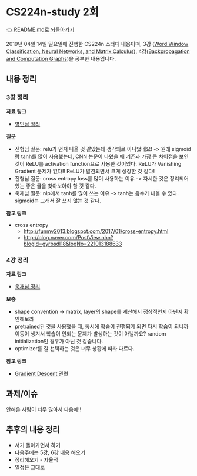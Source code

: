 # CS224n-study 2회

[👈 README.md로 되돌아가기](../README.md)

2019년 04일 14일 일요일에 진행한 CS224n 스터디 내용이며, 3강 ([Word Window Classification, Neural Networks, and Matrix Calculus](http://web.stanford.edu/class/cs224n/slides/cs224n-2019-lecture03-neuralnets.pdf)), 4강([Backpropagation and Computation Graphs](http://web.stanford.edu/class/cs224n/slides/cs224n-2019-lecture04-backprop.pdf))을 공부한 내용입니다.

## 내용 정리

### 3강 정리

**자료 링크**

* [영민님 정리](https://baekyeongmin.github.io/cs224n/cs224n_lecture3/)

**질문**

* 진형님 질문: relu가 먼저 나올 것 같았는데 생각외로 아니었네요! -> 원래 sigmoid랑 tanh를 많이 사용했는데, CNN 논문이 나왔을 때 기존과 가장 큰 차이점을 보인 것이 ReLU를 activation function으로 사용한 것이었다. ReLU가 Vanishing Gradient 문제가 없다!! ReLU가 발견되면서 크게 성장한 것 같다!
* 진형님 질문: cross entropy loss를 많이 사용하는 이유 -> 자세한 것은 정리되어있는 좋은 글을 찾아보아야 할 것 같다.
* 욱재님 질문: nlp에서 tanh를 많이 쓰는 이유 -> tanh는 음수가 나올 수 있다. sigmoid는 그래서 잘 쓰지 않는 것 같다.

**참고 링크**

* cross entropy
  * http://funmv2013.blogspot.com/2017/01/cross-entropy.html
  * http://blog.naver.com/PostView.nhn?blogId=gyrbsdl18&logNo=221013188633

### 4강 정리

**자료 링크**

* [욱재님 정리](https://jeongukjae.github.io/posts/cs224n-lecture-4-back-propagation/)

**보충**

* shape convention -> matrix, layer의 shape를 계산해서 정상적인지 아닌지 확인해보라
* pretrained된 것을 사용했을 때, 동시에 학습이 진행되게 되면 다시 학습이 되니까 이동이 생겨서 학습이 안되는 문제가 발생하는 것이 아닐까요? random initialization인 경우가 아닌 것 같습니다.
* optimizer를 잘 선택하는 것은 너무 상황에 따라 다르다.

**참고 링크**

* [Gradient Descent 관련](http://shuuki4.github.io/deep%20learning/2016/05/20/Gradient-Descent-Algorithm-Overview.html)

## 과제/이슈

안해온 사람이 너무 많아서 다음에!!

## 추후의 내용 정리

* 서기 돌아가면서 하기
* 다음주에는 5강, 6강 내용 해오기
* 정리해오기 - 자율적
* 일정은 그대로
